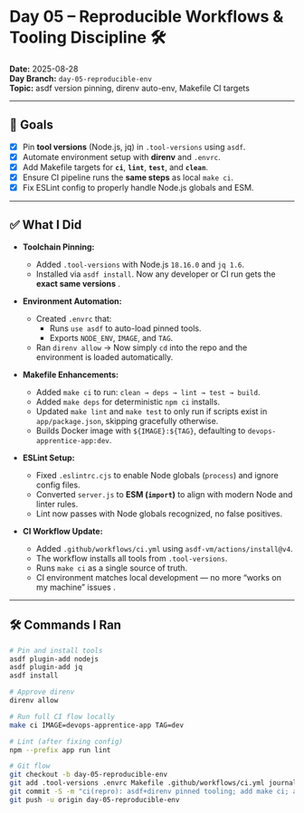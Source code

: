 # Day 05 – Reproducible Workflows & Tooling Discipline 🛠️

**Date:** 2025-08-28  
**Day Branch:** `day-05-reproducible-env`  
**Topic:** asdf version pinning, direnv auto-env, Makefile CI targets

---

## 🎯 Goals

- [x] Pin **tool versions** (Node.js, jq) in `.tool-versions` using `asdf`.
- [x] Automate environment setup with **direnv** and `.envrc`.
- [x] Add Makefile targets for **`ci`**, **`lint`**, **`test`**, and **`clean`**.
- [x] Ensure CI pipeline runs the **same steps** as local `make ci`.
- [x] Fix ESLint config to properly handle Node.js globals and ESM.

---

## ✅ What I Did

- **Toolchain Pinning:**
  - Added `.tool-versions` with Node.js `18.16.0` and `jq 1.6`.
  - Installed via `asdf install`. Now any developer or CI run gets the **exact same versions** .

- **Environment Automation:**
  - Created `.envrc` that:
    - Runs `use asdf` to auto-load pinned tools.
    - Exports `NODE_ENV`, `IMAGE`, and `TAG`.
  - Ran `direnv allow` → Now simply `cd` into the repo and the environment is loaded automatically.

- **Makefile Enhancements:**
  - Added `make ci` to run: `clean → deps → lint → test → build`.
  - Added `make deps` for deterministic `npm ci` installs.
  - Updated `make lint` and `make test` to only run if scripts exist in `app/package.json`, skipping gracefully otherwise.
  - Builds Docker image with `${IMAGE}:${TAG}`, defaulting to `devops-apprentice-app:dev`.

- **ESLint Setup:**
  - Fixed `.eslintrc.cjs` to enable Node globals (`process`) and ignore config files.
  - Converted `server.js` to **ESM (`import`)** to align with modern Node and linter rules.
  - Lint now passes with Node globals recognized, no false positives.

- **CI Workflow Update:**
  - Added `.github/workflows/ci.yml` using `asdf-vm/actions/install@v4`.
  - The workflow installs all tools from `.tool-versions`.
  - Runs `make ci` as a single source of truth.
  - CI environment matches local development — no more “works on my machine” issues .

---

## 🛠 Commands I Ran

```bash
# Pin and install tools
asdf plugin-add nodejs
asdf plugin-add jq
asdf install

# Approve direnv
direnv allow

# Run full CI flow locally
make ci IMAGE=devops-apprentice-app TAG=dev

# Lint (after fixing config)
npm --prefix app run lint

# Git flow
git checkout -b day-05-reproducible-env
git add .tool-versions .envrc Makefile .github/workflows/ci.yml journal/day05.md
git commit -S -m "ci(repro): asdf+direnv pinned tooling; add make ci; add CI workflow [Day 5]"
git push -u origin day-05-reproducible-env
```
